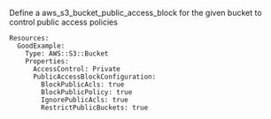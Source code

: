 
Define a aws_s3_bucket_public_access_block for the given bucket to control public access policies

```yaml---
Resources:
  GoodExample:
    Type: AWS::S3::Bucket
    Properties:
      AccessControl: Private
      PublicAccessBlockConfiguration:
        BlockPublicAcls: true
        BlockPublicPolicy: true
        IgnorePublicAcls: true
        RestrictPublicBuckets: true

```


